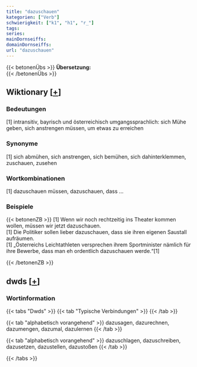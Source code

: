 ```yaml
---
title: "dazuschauen"
kategorien: ["Verb"]
schwierigkeit: ["k1", "h1", "r_"]
tags:
series:
mainDornseiffs:
domainDornseiffs:
url: "dazuschauen"
---
```


{{< betonenÜbs >}}
**Übersetzung:**  
{{< /betonenÜbs >}}

## Wiktionary [[+](https://de.wiktionary.org/wiki/dazuschauen)]

### Bedeutungen
[1] intransitiv, bayrisch und österreichisch umgangssprachlich: sich Mühe geben, sich anstrengen müssen, um etwas zu erreichen  

### Synonyme
[1] sich abmühen, sich anstrengen, sich bemühen, sich dahinterklemmen, zuschauen, zusehen  

### Wortkombinationen
[1] dazuschauen müssen, dazuschauen, dass …  

### Beispiele
{{< betonenZB >}}
[1] Wenn wir noch rechtzeitig ins Theater kommen wollen, müssen wir jetzt dazuschauen.  
[1] Die Politiker sollen lieber dazuschauen, dass sie ihren eigenen Saustall aufräumen.  
[1] „Österreichs Leichtathleten versprechen ihrem Sportminister nämlich für ihre Bewerbe, dass man eh ordentlich dazuschauen werde.“[1]  

{{< /betonenZB >}}


## dwds [[+](https://www.dwds.de/wb/dazuschauen)]

### Wortinformation
{{< tabs "Dwds" >}}
{{< tab "Typische Verbindungen" >}}
{{< /tab >}}

{{< tab "alphabetisch vorangehend" >}}
dazusagen, dazurechnen, dazumengen, dazumal, dazulernen
{{< /tab >}}

{{< tab "alphabetisch vorangehend" >}}
dazuschlagen, dazuschreiben, dazusetzen, dazustellen, dazustoßen
{{< /tab >}}

{{< /tabs >}}

